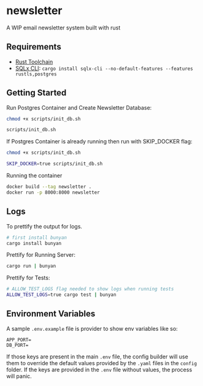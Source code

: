 # newsletter

A WIP email newsletter system built with rust

## Requirements

- [Rust Toolchain](https://rustup.rs/)
- [SQLx CLI](https://crates.io/crates/sqlx-cli): `cargo install sqlx-cli --no-default-features --features rustls,postgres`

## Getting Started

Run Postgres Container and Create Newsletter Database:

```sh
chmod +x scripts/init_db.sh

scripts/init_db.sh
```

If Postgres Container is already running then run with SKIP_DOCKER flag:

```sh
chmod +x scripts/init_db.sh

SKIP_DOCKER=true scripts/init_db.sh
```

Running the container

```sh
docker build --tag newsletter .
docker run -p 8000:8000 newsletter
```

## Logs

To prettify the output for logs.

```sh
# first install bunyan
cargo install bunyan
```

Prettify for Running Server:

```sh
cargo run | bunyan
```

Prettify for Tests:

```sh
# ALLOW_TEST_LOGS flag needed to show logs when running tests
ALLOW_TEST_LOGS=true cargo test | bunyan
```

## Environment Variables

A sample `.env.example` file is provider to show env variables like so:

```
APP_PORT=
DB_PORT=
```

If those keys are present in the main `.env` file, the config builder will use them to override the default values provided by the `.yaml` files in the `config` folder. If the keys are provided in the `.env` file without values, the process will panic.
